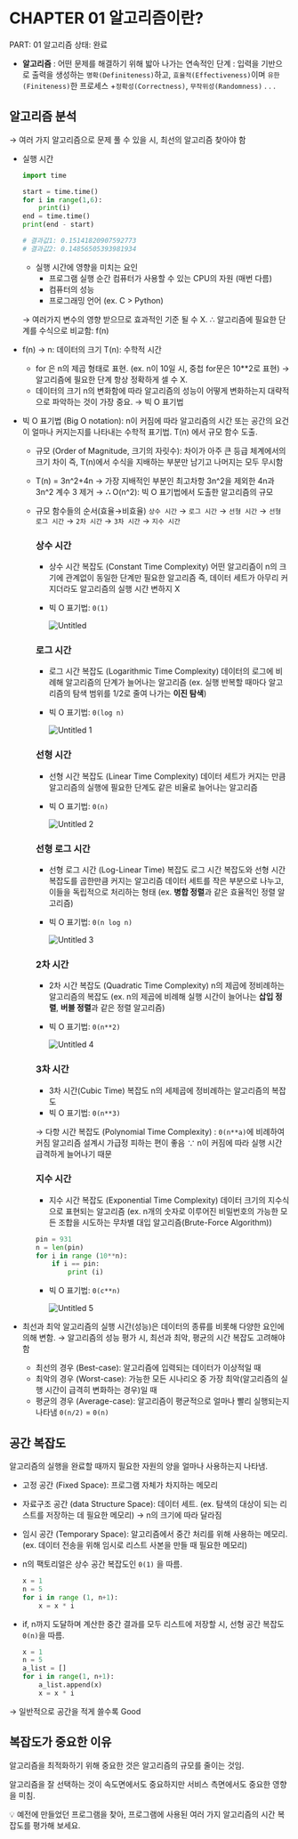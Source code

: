 # CHAPTER 01 알고리즘이란?

PART: 01 알고리즘
상태: 완료

- **알고리즘** : 어떤 문제를 해결하기 위해 밟아 나가는 연속적인 단계
                  : 입력을 기반으로 출력을 생성하는 `명확(Definiteness)`하고, `효율적(Effectiveness)`이며 `유한(Finiteness)`한 프로세스
                 +`정확성(Correctness)`, `무작위성(Randomness)` . . .

## 알고리즘 분석

→ 여러 가지 알고리즘으로 문제 풀 수 있을 시, 최선의 알고리즘 찾아야 함

- 실행 시간
    
    ```python
    import time
    
    start = time.time()
    for i in range(1,6):
    	print(i)
    end = time.time()
    print(end - start)
    
    # 결과값1: 0.15141820907592773
    # 결과값2: 0.14856505393981934
    ```
    
    - 실행 시간에 영향을 미치는 요인
        - 프로그램 실행 순간 컴퓨터가 사용할 수 있는 CPU의 자원 (매번 다름)
        - 컴퓨터의 성능
        - 프로그래밍 언어 (ex. C > Python)
    
    → 여러가지 변수의 영향 받으므로 효과적인 기준 될 수 X.
    ∴ 알고리즘에 필요한 단계를 수식으로 비교함: f(n)
    
- f(n) → n: 데이터의 크기
T(n): 수학적 시간
    - for 은 n의 제곱 형태로 표현. (ex. n이 10일 시, 중첩 for문은 10**2로 표현)
    → 알고리즘에 필요한 단계 항상 정확하게 셀 수 X.
    - 데이터의 크기 n의 변화함에 따라 알고리즘의 성능이 어떻게 변화하는지 대략적으로 파악하는 것이 가장 중요. → 빅 O 표기법
- 빅 O 표기법 (Big O notation): n이 커짐에 따라 알고리즘의 시간 또는 공간의 요건이 얼마나 커지는지를 나타내는 수학적 표기법. T(n) 에서 규모 함수 도출.
    - 규모 (Order of Magnitude, 크기의 자릿수): 차이가 아주 큰 등급 체계에서의 크기 차이
    즉, T(n)에서 수식을 지배하는 부분만 남기고 나머지는 모두 무시함
    - T(n) = 3n^2+4n
    → 가장 지배적인 부분인 최고차항 3n^2을 제외한 4n과 3n^2 계수 3 제거
    → **∴** O(n^2): 빅 O 표기법에서 도출한 알고리즘의 규모
    - 규모 함수들의 순서(효율→비효율)
    `상수 시간` → `로그 시간` → `선형 시간` → `선형 로그 시간` → `2차 시간` → `3차 시간` → `지수 시간`
        
        ### 상수 시간
        
        - 상수 시간 복잡도 (Constant Time Complexity)
        어떤 알고리즘이 n의 크기에 관계없이 동일한 단계만 필요한 알고리즘
        즉, 데이터 세트가 아무리 커지더라도 알고리즘의 실행 시간 변하지 X
        - 빅 O 표기법: `0(1)`
            
            ![Untitled](https://github.com/user-attachments/assets/2a33a0df-cb56-4089-9834-738d087353a9)
            
        
        ### 로그 시간
        
        - 로그 시간 복잡도 (Logarithmic Time Complexity)
        데이터의 로그에 비례해 알고리즘의 단계가 늘어나는 알고리즘
        (ex. 실행 반복할 때마다 알고리즘의 탐색 범위를 1/2로 줄여 나가는 **이진 탐색**)
        - 빅 O 표기법: `0(log n)`
            
            ![Untitled 1](https://github.com/user-attachments/assets/204f8e33-7254-4b5c-a8a7-b1c5eff8ca63)
            
        
        ### 선형 시간
        
        - 선형 시간 복잡도 (Linear Time Complexity)
        데이터 세트가 커지는 만큼 알고리즘의 실행에 필요한 단계도 같은 비율로 늘어나는 알고리즘
        - 빅 O 표기법: `0(n)`
            
            ![Untitled 2](https://github.com/user-attachments/assets/fb21c2bb-f0ef-4048-aabe-c1a9764beed6)
            
        
        ### 선형 로그 시간
        
        - 선형 로그 시간 (Log-Linear Time) 복잡도
        로그 시간 복잡도와 선형 시간 복잡도를 곱한만큼 커지는 알고리즘
        데이터 세트를 작은 부분으로 나누고, 이들을 독립적으로 처리하는 형태 
        (ex. **병합 정렬**과 같은 효율적인 정렬 알고리즘)
        - 빅 O 표기법: `0(n log n)`
            
            ![Untitled 3](https://github.com/user-attachments/assets/337e4ad1-8165-4327-83ff-ca2489739d7d)
            
        
        ### 2차 시간
        
        - 2차 시간 복잡도 (Quadratic Time Complexity)
        n의 제곱에 정비례하는 알고리즘의 복잡도
        (ex. n의 제곱에 비례해 실행 시간이 늘어나는 **삽입 정렬**, **버블 정렬**과 같은 정렬 알고리즘)
        - 빅 O 표기법: `0(n**2)`
            
            ![Untitled 4](https://github.com/user-attachments/assets/98c7a175-2009-4c2e-8713-91bfb27f24a4)
            
        
        ### 3차 시간
        
        - 3차 시간(Cubic Time) 복잡도
        n의 세제곱에 정비례하는 알고리즘의 복잡도
        - 빅 O 표기법: `0(n**3)`
        
        → 다항 시간 복잡도 (Polynomial Time Complexity) : `0(n**a)`에 비례하여 커짐
            알고리즘 설계시 가급정 피하는 편이 좋음
            ∵ n이 커짐에 따라 실행 시간 급격하게 늘어나기 때문 
        
        ### 지수 시간
        
        - 지수 시간 복잡도 (Exponential Time Complexity)
        데이터 크기의 지수식으로 표현되는 알고리즘
        (ex. n개의 숫자로 이루어진 비밀번호의 가능한 모든 조합을 시도하는 무차별 대입 알고리즘(Brute-Force Algorithm))
        
        ```python
        pin = 931
        n = len(pin)
        for i in range (10**n):
        	if i == pin:
        		print (i)
        ```
        
        - 빅 O 표기법: `0(c**n)`
            
            ![Untitled 5](https://github.com/user-attachments/assets/04dc3af5-91b3-4598-aea6-35b95abf1d80)
            
- 최선과 최악
알고리즘의 실행 시간(성능)은 데이터의 종류를 비롯해 다양한 요인에 의해 변함.
→ 알고리즘의 성능 평가 시, 최선과 최악, 평균의 시간 복잡도 고려해야 함
    - 최선의 경우 (Best-case): 알고리즘에 입력되는 데이터가 이상적일 때
    - 최악의 경우 (Worst-case): 가능한 모든 시나리오 중 가장 최악(알고리즘의 실행 시간이 급격히 변화하는 경우)일 때
    - 평균의 경우 (Average-case): 알고리즘이 평균적으로 얼마나 빨리 실행되는지 나타냄 `0(n/2)` = `0(n)`

## 공간 복잡도

알고리즘의 실행을 완료할 때까지 필요한 자원의 양을 얼마나 사용하는지 나타냄.

- 고정 공간 (Fixed Space): 프로그램 자체가 차지하는 메모리
- 자료구조 공간 (data Structure Space): 데이터 세트.
(ex. 탐색의 대상이 되는 리스트를 저장하는 데 필요한 메모리)
→ n의 크기에 따라 달라짐
- 임시 공간 (Temporary Space): 알고리즘에서 중간 처리를 위해 사용하는 메모리.
(ex. 데이터 전송을 위해 임시로 리스트 사본을 만들 때 필요한 메모리)
- n의 팩토리얼은 상수 공간 복잡도인 `0(1)` 을 따름.
    
    ```python
    x = 1
    n = 5
    for i in range (1, n+1):
    	x = x * i
    ```
    
- if, n까지 도달하며 계산한 중간 결과를 모두 리스트에 저장할 시, 선형 공간 복잡도 `0(n)`을 따름.
    
    ```python
    x = 1
    n = 5
    a_list = []
    for i in range(1, n+1):
    	a_list.append(x)
    	x = x * i
    ```
    

→ 일반적으로 공간을 적게 쓸수록 Good

## 복잡도가 중요한 이유

알고리즘을 최적화하기 위해 중요한 것은 알고리즘의 규모를 줄이는 것임. 

알고리즘을 잘 선택하는 것이 속도면에서도 중요하지만 서비스 측면에서도 중요한 영향을 미침.

<aside>
💡 예전에 만들었던 프로그램을 찾아, 프로그램에 사용된 여러 가지 알고리즘의 시간 복잡도를 평가해 보세요.

</aside>
